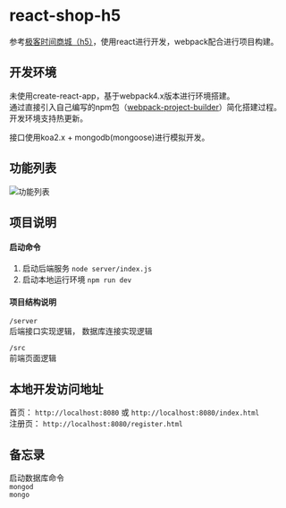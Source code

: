 # react-shop-h5
参考[极客时间商城（h5）](https://shop18793264.m.youzan.com/v2/feature/TJe4bYhxyP?dc_ps=2293231415741009926.200001)，使用react进行开发，webpack配合进行项目构建。

## 开发环境
未使用create-react-app，基于webpack4.x版本进行环境搭建。  
通过直接引入自己编写的npm包（[webpack-project-builder](https://www.npmjs.com/package/webpack-project-builder)）简化搭建过程。  
开发环境支持热更新。  

接口使用koa2.x + mongodb(mongoose)进行模拟开发。 

## 功能列表  
![功能列表](http://note.youdao.com/yws/public/resource/2f9dd0205a972ef294d6906edeb10a61/xmlnote/29B3878E95B94A8BB23E520634A7E55A/8256)    

## 项目说明  
#### 启动命令  
1. 启动后端服务  `node server/index.js`  
2. 启动本地运行环境  `npm run dev`  

#### 项目结构说明  
`/server`  
后端接口实现逻辑， 数据库连接实现逻辑  

`/src`  
前端页面逻辑

## 本地开发访问地址  
首页： `http://localhost:8080` 或 `http://localhost:8080/index.html`  
注册页： `http://localhost:8080/register.html`  

## 备忘录  
启动数据库命令  
`mongod`  
`mongo`